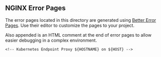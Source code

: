 NGINX Error Pages
-------------------

The error pages located in this directory are generated using
[Better Error Pages](https://better-error-pages.statuspage.io/).
Use their editor to customize the pages to your project.

Also appended is an HTML comment at the end of error pages to allow easier debugging in a complex environment.

    <!-- Kubernetes Endpoint Proxy ${HOSTNAME} on ${HOST} -->
